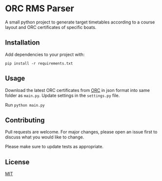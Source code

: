 # ORC RMS Parser

A small python project to generate target timetables according to a course layout and ORC certificates of specific boats.

## Installation

Add dependencies to your project with: 

`pip install -r requirements.txt`

## Usage
Download the latest ORC certificates from [ORC](https://orc.org/index.asp?id=44) in json 
format into same folder as `main.py`.
Update settings in the `settings.py` file.

Run `python main.py`

## Contributing
Pull requests are welcome. For major changes, please open an issue first to discuss what you would like to change.

Please make sure to update tests as appropriate.

## License
[MIT](https://choosealicense.com/licenses/mit/)